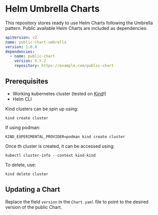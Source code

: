 # Helm Umbrella Charts

This repository stores ready to use Helm Charts following the Umbrella pattern. Public available Helm Charts are included as dependencies:

```yaml
apiVersion: v2
name: public-chart-umbrella
version: 1.0.0
dependencies:
  - name: public-chart
    version: X.Y.Z 
    repository: https://example.com/public-chart
```

## Prerequisites

* Working kubernetes cluster (tested on [Kind](https://kind.sigs.k8s.io/)!)
* Helm CLI

Kind clusters can be spin up using:

```shell
kind create cluster
```

If using podman:

```shell
KIND_EXPERIMENTAL_PROVIDER=podman kind create cluster
```

Once th cluster is created, it can be accessed using:

```shell
kubectl cluster-info --context kind-kind
```

To delete, use:

```shell
kind delete cluster
```

## Updating a Chart

Replace the field `version` in the `Chart.yaml` file to point to the desired version of the public Chart.


